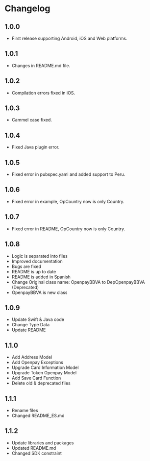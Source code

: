 # Changelog

## 1.0.0

* First release supporting Android, iOS and Web platforms.

## 1.0.1

* Changes in README.md file.

## 1.0.2

* Compilation errors fixed in iOS.

## 1.0.3

* Cammel case fixed.

## 1.0.4

* Fixed Java plugin error.

## 1.0.5

* Fixed error in pubspec.yaml and added support to Peru.

## 1.0.6

* Fixed error in example, OpCountry now is only Country.

## 1.0.7

* Fixed error in README, OpCountry now is only Country.

## 1.0.8

* Logic is separated into files
* Improved documentation
* Bugs are fixed
* README is up to date
* README is added in Spanish
* Change Original class name: OpenpayBBVA to DepOpenpayBBVA (Deprecated)
* OpenpayBBVA is new class

## 1.0.9

* Update Swift & Java code
* Change Type Data
* Update README

## 1.1.0

* Add Address Model
* Add Openpay Exceptions
* Upgrade Card Information Model
* Upgrade Token Openpay Model
* Add Save Card Function
* Delete old & deprecated files

## 1.1.1

* Rename files
* Changed README_ES.md

## 1.1.2

* Update libraries and packages
* Updated README.md
* Changed SDK constraint